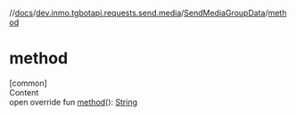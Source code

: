 //[docs](../../../index.md)/[dev.inmo.tgbotapi.requests.send.media](../index.md)/[SendMediaGroupData](index.md)/[method](method.md)



# method  
[common]  
Content  
open override fun [method](method.md)(): [String](https://kotlinlang.org/api/latest/jvm/stdlib/kotlin/-string/index.html)  



